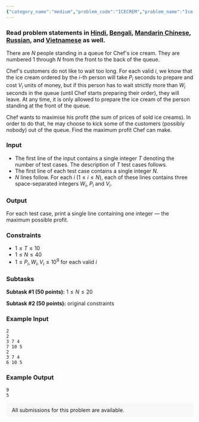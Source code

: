 ```yaml
---
{"category_name":"medium","problem_code":"ICECREM","problem_name":"Ice Cream Queue","problemComponents":{"constraints":"","constraintsState":false,"subtasks":"","subtasksState":false,"inputFormat":"","inputFormatState":false,"outputFormat":"","outputFormatState":false,"sampleTestCases":{"0":{"id":1,"input":"2\n2\n3 7 4\n7 10 5\n2\n3 7 4\n6 10 5","output":"9\n5","explanation":"","isDeleted":false}}},"video_editorial_url":"","languages_supported":{"0":"CPP14","1":"C","2":"JAVA","3":"PYTH 3.6","4":"PYTH","5":"PYP3","6":"CS2","7":"ADA","8":"PYPY","9":"TEXT","10":"PAS fpc","11":"NODEJS","12":"RUBY","13":"PHP","14":"GO","15":"HASK","16":"TCL","17":"PERL","18":"SCALA","19":"LUA","20":"kotlin","21":"BASH","22":"JS","23":"LISP sbcl","24":"rust","25":"PAS gpc","26":"BF","27":"CLOJ","28":"R","29":"D","30":"CAML","31":"FORT","32":"ASM","33":"swift","34":"FS","35":"WSPC","36":"LISP clisp","37":"SQL","38":"SCM guile","39":"PERL6","40":"ERL","41":"CLPS","42":"ICK","43":"NICE","44":"PRLG","45":"ICON","46":"COB","47":"SCM chicken","48":"PIKE","49":"SCM qobi","50":"ST","51":"NEM"},"max_timelimit":4,"source_sizelimit":50000,"problem_author":"kingofnumbers","problem_tester":null,"date_added":"26-09-2019","tags":{"0":"deadwing97","1":"kingofnumbers","2":"ltime76"},"problem_difficulty_level":"Medium","best_tag":"","editorial_url":"https://discuss.codechef.com/problems/ICECREM","time":{"view_start_date":1569690002,"submit_start_date":1569690002,"visible_start_date":1569690002,"end_date":1735669800},"is_direct_submittable":false,"problemDiscussURL":"https://discuss.codechef.com/search?q=ICECREM","is_proctored":false,"visitedContests":{},"layout":"problem"}
---
```

### Read problem statements in [Hindi](https://www.codechef.com/download/translated/LTIME76/hindi/ICECREM.pdf), [Bengali](https://www.codechef.com/download/translated/LTIME76/bengali/ICECREM.pdf), [Mandarin Chinese](https://www.codechef.com/download/translated/LTIME76/mandarin/ICECREM.pdf), [Russian](https://www.codechef.com/download/translated/LTIME76/russian/ICECREM.pdf), and [Vietnamese](https://www.codechef.com/download/translated/LTIME76/vietnamese/ICECREM.pdf) as well.

There are $N$ people standing in a queue for Chef's ice cream. They are numbered $1$ through $N$ from the front to the back of the queue.

Chef's customers do not like to wait too long. For each valid $i$, we know that the ice cream ordered by the $i$-th person will take $P_i$ seconds to prepare and cost $V_i$ units of money, but if this person has to wait strictly more than $W_i$ seconds in the queue (until Chef starts preparing their order), they will leave. At any time, it is only allowed to prepare the ice cream of the person standing at the front of the queue.

Chef wants to maximise his profit (the sum of prices of sold ice creams). In order to do that, he may choose to kick some of the customers (possibly nobody) out of the queue. Find the maximum profit Chef can make.

### Input
- The first line of the input contains a single integer $T$ denoting the number of test cases. The description of $T$ test cases follows.
- The first line of each test case contains a single integer $N$.
- $N$ lines follow. For each $i$ ($1 \le i \le N$), each of these lines contains three space-separated integers $W_i$, $P_i$ and $V_i$.

### Output
For each test case, print a single line containing one integer — the maximum possible profit.

### Constraints
- $1 \le T \le 10$
- $1 \le N \le 40$
- $1 \le P_i, W_i, V_i \le 10^9$ for each valid $i$

### Subtasks
**Subtask #1 (50 points):** $1 \le N \le 20$

**Subtask #2 (50 points):** original constraints

### Example Input
```
2
2
3 7 4
7 10 5
2
3 7 4
6 10 5
```

### Example Output
```
9
5
```


<aside style='background: #f8f8f8;padding: 10px 15px;'><div>All submissions for this problem are available.</div></aside>